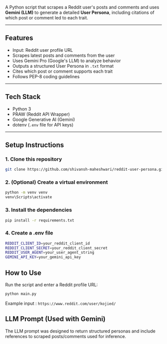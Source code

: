 A Python script that scrapes a Reddit user's posts and comments and uses **Gemini (LLM)** to generate a detailed **User Persona**, including citations of which post or comment led to each trait.

---

## Features

- Input: Reddit user profile URL
- Scrapes latest posts and comments from the user
- Uses Gemini Pro (Google's LLM) to analyze behavior
- Outputs a structured User Persona in `.txt` format
- Cites which post or comment supports each trait
- Follows PEP-8 coding guidelines

---

## Tech Stack

- Python 3
- PRAW (Reddit API Wrapper)
- Google Generative AI (Gemini)
- dotenv (`.env` file for API keys)

---

## Setup Instructions

### 1. Clone this repository

```bash
git clone https://github.com/shivansh-maheshwari/reddit-user-persona.git
```

### 2. (Optional) Create a virtual environment
```bash
python -m venv venv
venv\Scripts\activate
```
### 3. Install the dependencies
```bash
pip install -r requirements.txt
```

### 4. Create a .env file
```bash
REDDIT_CLIENT_ID=your_reddit_client_id
REDDIT_CLIENT_SECRET=your_reddit_client_secret
REDDIT_USER_AGENT=your_user_agent_string
GEMINI_API_KEY=your_gemini_api_key
```

## How to Use

Run the script and enter a Reddit profile URL:
```bash
python main.py
```

Example input : `https://www.reddit.com/user/kojied/`

## LLM Prompt (Used with Gemini)
The LLM prompt was designed to return structured personas and include references to scraped posts/comments used for inference.
